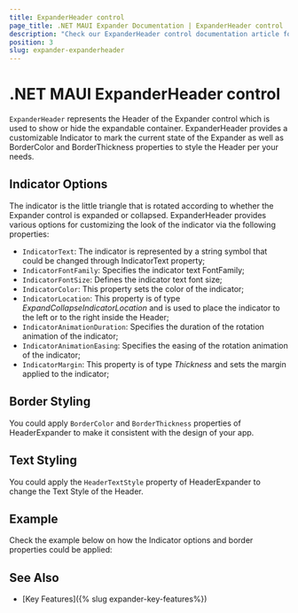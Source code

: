 ```yaml
---
title: ExpanderHeader control
page_title: .NET MAUI Expander Documentation | ExpanderHeader control
description: "Check our ExpanderHeader control documentation article for Telerik Expander for .NET MAUI control."
position: 3
slug: expander-expanderheader
---
```


# .NET MAUI ExpanderHeader control

`ExpanderHeader` represents the Header of the Expander control which is used to show or hide the expandable container. ExpanderHeader provides a customizable Indicator to mark the current state of the Expander as well as BorderColor and BorderThickness properties to style the Header per your needs.

## Indicator Options

The indicator is the little triangle that is rotated according to whether the Expander control is expanded or collapsed. ExpanderHeader provides various options for customizing the look of the indicator via the following properties:

* `IndicatorText`: The indicator is represented by a string symbol that could be changed through IndicatorText property;
* `IndicatorFontFamily`: Specifies the indicator text FontFamily;
* `IndicatorFontSize`: Defines the indicator text font size;
* `IndicatorColor`: This property sets the color of the indicator;
* `IndicatorLocation`: This property is of type *ExpandCollapseIndicatorLocation* and is used to place the indicator to the left or to the right inside the Header;
* `IndicatorAnimationDuration`: Specifies the duration of the rotation animation of the indicator;
* `IndicatorAnimationEasing`: Specifies the easing of the rotation animation of the indicator;
* `IndicatorMargin`: This property is of type *Thickness* and sets the margin applied to the indicator;

## Border Styling

You could apply `BorderColor` and `BorderThickness` properties of HeaderExpander to make it consistent with the design of your app. 

## Text Styling

You could apply the `HeaderTextStyle` property of HeaderExpander to change the Text Style of the Header.

## Example

Check the example below on how the Indicator options and border properties could be applied:

<snippet id='expander-features-expanderheader'/>

## See Also

- [Key Features]({% slug expander-key-features%})
